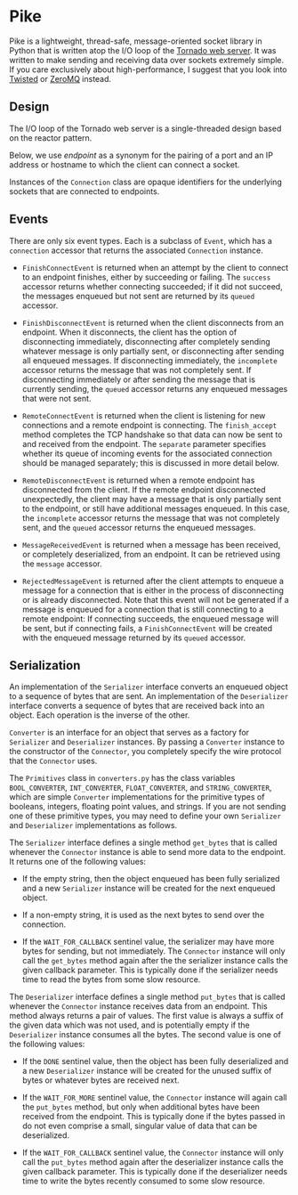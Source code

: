 # Pike

Pike is a lightweight, thread-safe, message-oriented socket library in Python that is written atop the I/O loop of the [Tornado web server](http://www.tornadoweb.org/). It was written to make sending and receiving data over sockets extremely simple. If you care exclusively about high-performance, I suggest that you look into [Twisted](http://www.twistedmatrix.com/) or [ZeroMQ](http://www.zeromq.org/) instead.

## Design

The I/O loop of the Tornado web server is a single-threaded design based on the reactor pattern. 

Below, we use _endpoint_ as a synonym for the pairing of a port and an IP address or hostname to which the client can connect a socket.

Instances of the `Connection` class are opaque identifiers for the underlying sockets that are connected to endpoints.

## Events

There are only six event types. Each is a subclass of `Event`, which has a `connection` accessor that returns the associated `Connection` instance. 

* `FinishConnectEvent` is returned when an attempt by the client to connect to an endpoint finishes, either by succeeding or failing. The `success` accessor returns whether connecting succeeded; if it did not succeed, the messages enqueued but not sent are returned by its `queued` accessor.

* `FinishDisconnectEvent` is returned when the client disconnects from an endpoint. When it disconnects, the client has the option of disconnecting immediately, disconnecting after completely sending whatever message is only partially sent, or disconnecting after sending all enqueued messages. If disconnecting immediately, the `incomplete` accessor returns the message that was not completely sent. If disconnecting immediately or after sending the message that is currently sending, the `queued` accessor returns any enqueued messages that were not sent.

* `RemoteConnectEvent` is returned when the client is listening for new connections and a remote endpoint is connecting. The `finish_accept` method completes the TCP handshake so that data can now be sent to and received from the endpoint. The `separate` parameter specifies whether its queue of incoming events for the associated connection should be managed separately; this is discussed in more detail below.

* `RemoteDisconnectEvent` is returned when a remote endpoint has disconnected from the client. If the remote endpoint disconnected unexpectedly, the client may have a message that is only partially sent to the endpoint, or still have additional messages enqueued. In this case, the `incomplete` accessor returns the message that was not completely sent, and the `queued` accessor returns the enqueued messages.

* `MessageReceivedEvent` is returned when a message has been received, or completely deserialized, from an endpoint. It can be retrieved using the `message` accessor.

* `RejectedMessageEvent` is returned after the client attempts to enqueue a message for a connection that is either in the process of disconnecting or is already disconnected. Note that this event will not be generated if a message is enqueued for a connection that is still connecting to a remote endpoint: If connecting succeeds, the enqueued message will be sent, but if connecting fails, a `FinishConnectEvent` will be created with the enqueued message returned by its `queued` accessor.

## Serialization

An implementation of the `Serializer` interface converts an enqueued object to a sequence of bytes that are sent. An implementation of the `Deserializer` interface converts a sequence of bytes that are received back into an object. Each operation is the inverse of the other.

`Converter` is an interface for an object that serves as a factory for `Serializer` and `Deserializer` instances. By passing a `Converter` instance to the constructor of the `Connector`, you completely specify the wire protocol that the `Connector` uses.

The `Primitives` class in `converters.py` has the class variables `BOOL_CONVERTER`, `INT_CONVERTER`, `FLOAT_CONVERTER`, and `STRING_CONVERTER`, which are simple `Converter` implementations for the primitive types of booleans, integers, floating point values, and strings. If you are not sending one of these primitive types, you may need to define your own `Serializer` and `Deserializer` implementations as follows.

The `Serializer` interface defines a single method `get_bytes` that is called whenever the `Connector` instance is able to send more data to the endpoint. It returns one of the following values:

* If the empty string, then the object enqueued has been fully serialized and a new `Serializer` instance will be created for the next enqueued object.

* If a non-empty string, it is used as the next bytes to send over the connection.

* If the `WAIT_FOR_CALLBACK` sentinel value, the serializer may have more bytes for sending, but not immediately. The `Connector` instance will only call the `get_bytes` method again after the the serializer instance calls the given callback parameter. This is typically done if the serializer needs time to read the bytes from some slow resource.


The `Deserializer` interface defines a single method `put_bytes` that is called whenever the `Connector` instance receives data from an endpoint. This method always returns a pair of values. The first value is always a suffix of the given data which was not used, and is potentially empty if the `Deserializer` instance consumes all the bytes. The second value is one of the following values:

* If the `DONE` sentinel value, then the object has been fully deserialized and a new `Deserializer` instance will be created for the unused suffix of bytes or whatever bytes are received next.

* If the `WAIT_FOR_MORE` sentinel value, the `Connector` instance will again call the `put_bytes` method, but only when additional bytes have been received from the endpoint. This is typically done if the bytes passed in do not even comprise a small, singular value of data that can be deserialized.

* If the `WAIT_FOR_CALLBACK` sentinel value, the `Connector` instance will only call the `put_bytes` method again after the deserializer instance calls the given callback parameter. This is typically done if the deserializer needs time to write the bytes recently consumed to some slow resource.

